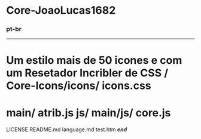 # Core-JoaoLucas1682 #
 ### pt-br ###
-------------------------------------------------

















Um estilo mais de 50 icones e com um Resetador Incribler de CSS
 /
 Core-Icons/icons/
  icons.css
=================
 main/
  atrib.js
  js/
   main/js/
    core.js
==========
LICENSE
README.md
language.md
test.htm
***end***
